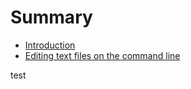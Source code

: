 # Summary

* [Introduction](README.md)
* [Editing text files on the command line](editing_text_files_on_the_command_line.md)

test